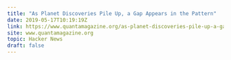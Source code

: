 ```yaml
---
title: "As Planet Discoveries Pile Up, a Gap Appears in the Pattern"
date: 2019-05-17T10:19:19Z
link: https://www.quantamagazine.org/as-planet-discoveries-pile-up-a-gap-appears-in-the-pattern-20190516/?utm_medium=RSS&utm_source=hune
site: www.quantamagazine.org
topic: Hacker News
draft: false
---
```

